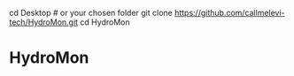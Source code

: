 cd Desktop  # or your chosen folder
git clone https://github.com/callmelevi-tech/HydroMon.git
cd HydroMon
# HydroMon